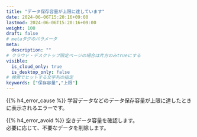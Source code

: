 ```yaml
---
title: "データ保存容量が上限に達しています"
date: 2024-06-06T15:20:16+09:00
lastmod: 2024-06-06T15:20:16+09:00
weight: 100
draft: false
# metaタグのパラメータ
meta:
  description: ""
# クラウド・デスクトップ限定ページの場合は片方のみtrueにする
visible:
  is_cloud_only: true
  is_desktop_only: false
# 検索でヒットする文字列の指定
keywords: ["保存容量","上限"]
---
```


{{% h4_error_cause %}}
学習データなどのデータ保存容量が上限に達したときに表示されるエラーです。  

{{% h4_error_avoid %}}
空きデータ容量を確認します。  
必要に応じて、不要なデータを削除します。  
